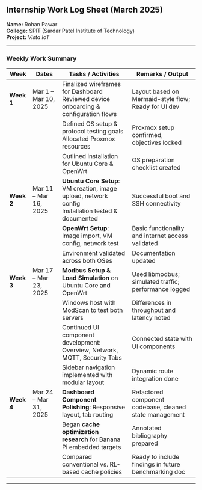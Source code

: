 ## Internship Work Log Sheet (March 2025)  
**Name:** Rohan Pawar  
**College:** SPIT (Sardar Patel Institute of Technology)  
**Project:** *Vista IoT*

---

### **Weekly Work Summary**

| **Week**   | **Dates**             | **Tasks / Activities**                                                                               | **Remarks / Output**                                    |
| ---------- | --------------------- | ---------------------------------------------------------------------------------------------------- | ------------------------------------------------------- |
| **Week 1** | Mar 1 – Mar 10, 2025  | Finalized wireframes for Dashboard<br>Reviewed device onboarding & configuration flows               | Layout based on Mermaid-style flow; Ready for UI dev    |
|            |                       | Defined OS setup & protocol testing goals<br>Allocated Proxmox resources                             | Proxmox setup confirmed, objectives locked              |
|            |                       | Outlined installation for Ubuntu Core & OpenWrt                                                      | OS preparation checklist created                        |
| **Week 2** | Mar 11 – Mar 16, 2025 | **Ubuntu Core Setup**: VM creation, image upload, network config<br>Installation tested & documented | Successful boot and SSH connectivity                    |
|            |                       | **OpenWrt Setup**: Image import, VM config, network test                                             | Basic functionality and internet access validated       |
|            |                       | Environment validated across both OSes                                                               | Documentation updated                                   |
| **Week 3** | Mar 17 – Mar 23, 2025 | **Modbus Setup & Load Simulation** on Ubuntu Core and OpenWrt                                        | Used libmodbus; simulated traffic; performance logged   |
|            |                       | Windows host with ModScan to test both servers                                                       | Differences in throughput and latency noted             |
|            |                       | Continued UI component development: Overview, Network, MQTT, Security Tabs                           | Connected state with UI components                      |
|            |                       | Sidebar navigation implemented with modular layout                                                   | Dynamic route integration done                          |
| **Week 4** | Mar 24 – Mar 31, 2025 | **Dashboard Component Polishing**: Responsive layout, tab routing                                    | Refactored component codebase, cleaned state management |
|            |                       | Began **cache optimization research** for Banana Pi embedded targets                                 | Annotated bibliography prepared                         |
|            |                       | Compared conventional vs. RL-based cache policies                                                    | Ready to include findings in future benchmarking doc    |

---

